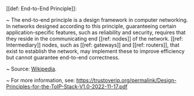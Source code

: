 [[def: End-to-End Principle]]:

~ The end-to-end principle is a design framework in computer networking. In networks designed according to this principle, guaranteeing certain application-specific features, such as reliability and security, requires that they reside in the communicating end [[ref: nodes]] of the network. [[ref: Intermediary]] nodes, such as [[ref: gateways]] and [[ref: routers]], that exist to establish the network, may implement these to improve efficiency but cannot guarantee end-to-end correctness.

~ Source: [Wikipedia](https://en.wikipedia.org/wiki/End-to-end_principle).

~ For more information, see: <https://trustoverip.org/permalink/Design-Principles-for-the-ToIP-Stack-V1.0-2022-11-17.pdf>

